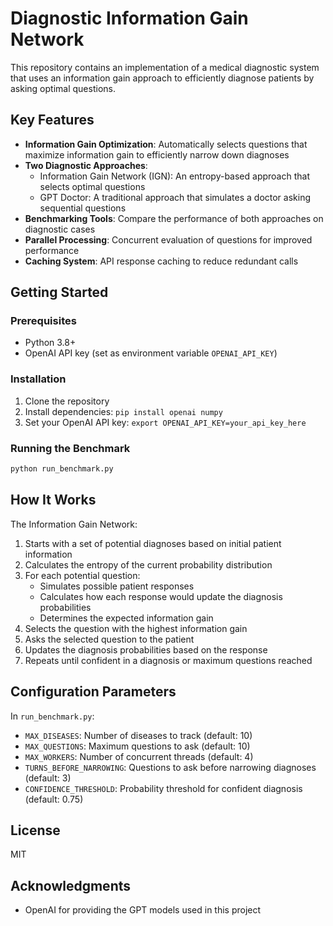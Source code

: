 # Diagnostic Information Gain Network

This repository contains an implementation of a medical diagnostic system that uses an information gain approach to efficiently diagnose patients by asking optimal questions.

## Key Features

- **Information Gain Optimization**: Automatically selects questions that maximize information gain to efficiently narrow down diagnoses
- **Two Diagnostic Approaches**: 
  - Information Gain Network (IGN): An entropy-based approach that selects optimal questions
  - GPT Doctor: A traditional approach that simulates a doctor asking sequential questions
- **Benchmarking Tools**: Compare the performance of both approaches on diagnostic cases
- **Parallel Processing**: Concurrent evaluation of questions for improved performance
- **Caching System**: API response caching to reduce redundant calls

## Getting Started

### Prerequisites

- Python 3.8+
- OpenAI API key (set as environment variable `OPENAI_API_KEY`)

### Installation

1. Clone the repository
2. Install dependencies: `pip install openai numpy`
3. Set your OpenAI API key: `export OPENAI_API_KEY=your_api_key_here`

### Running the Benchmark

```bash
python run_benchmark.py
```

## How It Works

The Information Gain Network:
1. Starts with a set of potential diagnoses based on initial patient information
2. Calculates the entropy of the current probability distribution
3. For each potential question:
   - Simulates possible patient responses
   - Calculates how each response would update the diagnosis probabilities 
   - Determines the expected information gain
4. Selects the question with the highest information gain
5. Asks the selected question to the patient
6. Updates the diagnosis probabilities based on the response
7. Repeats until confident in a diagnosis or maximum questions reached

## Configuration Parameters

In `run_benchmark.py`:
- `MAX_DISEASES`: Number of diseases to track (default: 10)
- `MAX_QUESTIONS`: Maximum questions to ask (default: 10)
- `MAX_WORKERS`: Number of concurrent threads (default: 4)
- `TURNS_BEFORE_NARROWING`: Questions to ask before narrowing diagnoses (default: 3)
- `CONFIDENCE_THRESHOLD`: Probability threshold for confident diagnosis (default: 0.75)

## License

MIT

## Acknowledgments

- OpenAI for providing the GPT models used in this project 